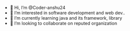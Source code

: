- 👋 Hi, I’m @Coder-anshu24
- 👀 I’m interested in software development and web dev..
- 🌱 I’m currently learning  java and its framework, library
- 💞️ I’m looking to collaborate on reputed organization

<!---
Coder-anshu24/Coder-anshu24 is a ✨ special ✨ repository because its `README.md` (this file) appears on your GitHub profile.
You can click the Preview link to take a look at your changes.
--->
